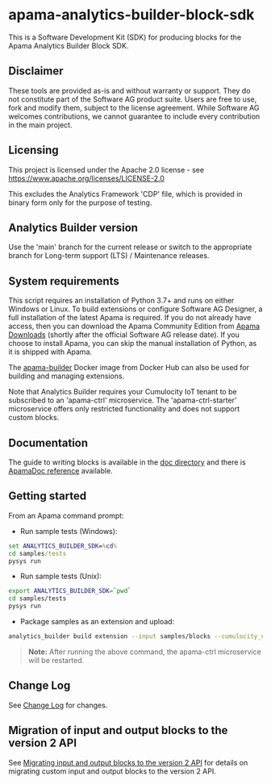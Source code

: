 # apama-analytics-builder-block-sdk

This is a Software Development Kit (SDK) for producing blocks for the Apama Analytics Builder Block SDK.

## Disclaimer

These tools are provided as-is and without warranty or support. They do not constitute part of the Software AG product suite. Users are free to use, fork and modify them, subject to the license agreement. While Software AG welcomes contributions, we cannot guarantee to include every contribution in the main project.

## Licensing

This project is licensed under the Apache 2.0 license - see <https://www.apache.org/licenses/LICENSE-2.0>

This excludes the Analytics Framework 'CDP' file, which is provided in binary form only for the purpose of testing.

## Analytics Builder version

Use the 'main' branch for the current release or switch to the appropriate branch for Long-term support (LTS) / Maintenance releases.

## System requirements

This script requires an installation of Python 3.7+ and runs on either Windows or Linux. To build extensions or configure Software AG Designer, a full installation of the latest Apama is required. If you do not already have access, then you can download the Apama Community Edition from [Apama Downloads](https://apamacommunity.com/downloads) (shortly after the official Software AG release date). If you choose to install Apama, you can skip the manual installation of Python, as it is shipped with Apama.

The [apama-builder](https://hub.docker.com/r/softwareag/apama-builder) Docker image from Docker Hub can also be used for building and managing extensions.

Note that Analytics Builder requires your Cumulocity IoT tenant to be subscribed to an 'apama-ctrl' microservice.  The 'apama-ctrl-starter' microservice offers only restricted functionality and does not support custom blocks.

## Documentation

The guide to writing blocks is available in the [doc directory](doc/000-contents.md) and there is [ApamaDoc reference](https://cumulocity-iot.github.io/apama-analytics-builder-block-sdk/doc/apamadoc/index.html) available.

## Getting started

From an Apama command prompt:

* Run sample tests (Windows):
```bat
set ANALYTICS_BUILDER_SDK=%cd%
cd samples/tests
pysys run
```

* Run sample tests (Unix):

```bash
export ANALYTICS_BUILDER_SDK=`pwd`
cd samples/tests
pysys run
```

* Package samples as an extension and upload:

```bash
analytics_builder build extension --input samples/blocks --cumulocity_url <URL> --username <tenantID>/<username> --password <password> --name sample-blocks --restart
```
> **Note:** After running the above command, the apama-ctrl microservice will be restarted.

## Change Log

See [Change Log](CHANGELOG.md) for changes.

## Migration of input and output blocks to the version 2 API

See [Migrating input and output blocks to the version 2 API](doc/150-MigrateInputOutputBlocks.md) for details on migrating custom input and output blocks to the version 2 API.

